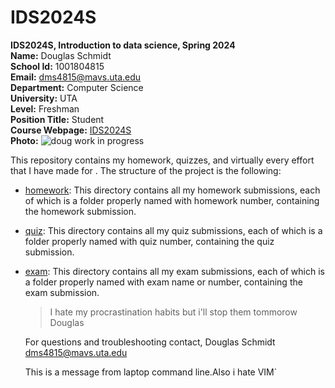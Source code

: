 # IDS2024S

**IDS2024S, Introduction to data science, Spring 2024**  
**Name:** Douglas Schmidt  
**School Id:** 1001804815  
**Email:** dms4815@mavs.uta.edu  
**Department:** Computer Science  
**University:** UTA  
**Level:** Freshman  
**Position Title:** Student  
**Course Webpage:** [IDS2024S](https://www.cdslab.org)  
**Photo:** ![doug work in progress](Selfpic.png)

This repository contains my homework, quizzes, and virtually every effort that I have made for <course name>. The structure of the project is the following:

- [homework](./hw): This directory contains all my homework submissions, each of which is a folder properly named with homework number, containing the homework submission.

- [quiz](./quiz): This directory contains all my quiz submissions, each of which is a folder properly named with quiz number, containing the quiz submission.

- [exam](./exam): This directory contains all my exam submissions, each of which is a folder properly named with exam name or number, containing the exam submission.

  >I hate my procrastination habits but i'll stop them tommorow  
  >Douglas


  For questions and troubleshooting contact,
  Douglas Schmidt  
  dms4815@mavs.uta.edu

  This is a message from laptop command line.Also i hate VIM`
  


